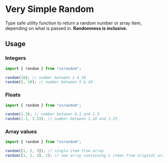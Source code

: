 # Very Simple Random

Type safe utility function to return a random number or array item, depending on what is passed in. **Randomness is inclusive.**

## Usage

### Integers

```typescript
import { random } from "vsrandom";

random(10); // number between 1 & 10
random(5, 10); // number between 5 & 10
```

### Floats

```typescript
import { random } from "vsrandom";

random(1.3); // number between 0.1 and 1.3
random(1.1, 3.33); // number between 1.10 and 3.33
```

### Array values

```typescript
import { random } from "vsrandom";

random([1, 2, 3]); // single item from array
random([1, 2, 3], 2); // new array containing n items from original array
```
